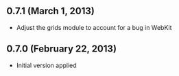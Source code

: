 ## 0.7.1 (March 1, 2013)

- Adjust the grids module to account for a bug in WebKit

## 0.7.0 (February 22, 2013)

- Initial version applied
